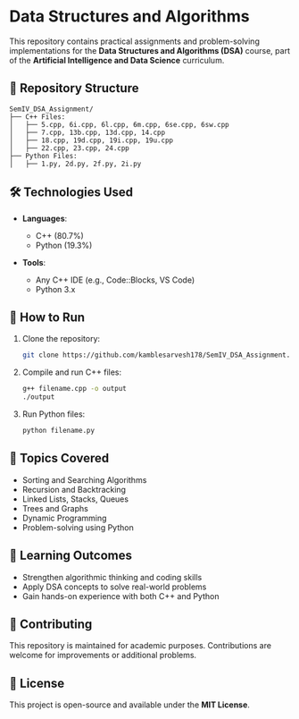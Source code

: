 # Data Structures and Algorithms

This repository contains practical assignments and problem-solving implementations for the **Data Structures and Algorithms (DSA)** course, part of the **Artificial Intelligence and Data Science** curriculum.

## 📁 Repository Structure

```
SemIV_DSA_Assignment/
├── C++ Files:
│   ├── 5.cpp, 6i.cpp, 6l.cpp, 6m.cpp, 6se.cpp, 6sw.cpp
│   ├── 7.cpp, 13b.cpp, 13d.cpp, 14.cpp
│   ├── 18.cpp, 19d.cpp, 19i.cpp, 19u.cpp
│   ├── 22.cpp, 23.cpp, 24.cpp
├── Python Files:
│   ├── 1.py, 2d.py, 2f.py, 2i.py
```

## 🛠 Technologies Used

- **Languages**:  
  - C++ (80.7%)  
  - Python (19.3%)

- **Tools**:  
  - Any C++ IDE (e.g., Code::Blocks, VS Code)  
  - Python 3.x

## 🚀 How to Run

1. Clone the repository:
   ```bash
   git clone https://github.com/kamblesarvesh178/SemIV_DSA_Assignment.git
   ```
2. Compile and run C++ files:
   ```bash
   g++ filename.cpp -o output
   ./output
   ```
3. Run Python files:
   ```bash
   python filename.py
   ```

## 📌 Topics Covered

- Sorting and Searching Algorithms
- Recursion and Backtracking
- Linked Lists, Stacks, Queues
- Trees and Graphs
- Dynamic Programming
- Problem-solving using Python

## 🎯 Learning Outcomes

- Strengthen algorithmic thinking and coding skills
- Apply DSA concepts to solve real-world problems
- Gain hands-on experience with both C++ and Python

## 🤝 Contributing

This repository is maintained for academic purposes. Contributions are welcome for improvements or additional problems.

## 📄 License

This project is open-source and available under the **MIT License**.
